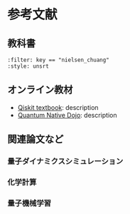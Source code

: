 # 参考文献

## 教科書

```{bibliography}
:filter: key == "nielsen_chuang"
:style: unsrt
```

## オンライン教材

- [Qiskit textbook](https://qiskit.org/textbook/preface.html): description
- [Quantum Native Dojo](https://dojo.qulacs.org/ja/latest/): description

## 関連論文など

### 量子ダイナミクスシミュレーション

### 化学計算

### 量子機械学習
